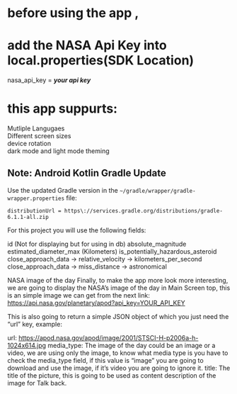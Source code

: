 # before using the app , 
# add the NASA Api Key into <br> local.properties(SDK Location)

nasa_api_key = ***your api key***


# this app suppurts: 

Mutliple Langugaes<br>
Different screen sizes<br>
device rotation<br>
dark mode and light mode theming




## Note: Android Kotlin Gradle Update
Use the updated Gradle version in the `~/gradle/wrapper/gradle-wrapper.properties` file:
```
distributionUrl = https\://services.gradle.org/distributions/gradle-6.1.1-all.zip
```

For this project you will use the following fields:

id (Not for displaying but for using in db)
absolute_magnitude
estimated_diameter_max (Kilometers)
is_potentially_hazardous_asteroid
close_approach_data -> relative_velocity -> kilometers_per_second
close_approach_data -> miss_distance -> astronomical

NASA image of the day
Finally, to make the app more look more interesting, we are going to display the NASA’s image of the day in Main Screen top, this is an simple image we can get from the next link: https://api.nasa.gov/planetary/apod?api_key=YOUR_API_KEY

This is also going to return a simple JSON object of which you just need the “url” key, example:

url: https://apod.nasa.gov/apod/image/2001/STSCI-H-p2006a-h-1024x614.jpg
media_type: The image of the day could be an image or a video, we are using only the image, to know what media type is you have to check the media_type field, if this value is “image” you are going to download and use the image, if it’s video you are going to ignore it.
title: The title of the picture, this is going to be used as content description of the image for Talk back.



